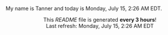 My name is Tanner and today is Monday, July 15, 2:26 AM EDT.

<p align="center">This <i>README</i> file is generated <b>every 3 hours</b>!</br>Last refresh: Monday, July 15, 2:26 AM EDT<br /></p>
